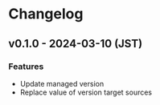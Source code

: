 # Changelog

## v0.1.0 - 2024-03-10 (JST)

### Features

- Update managed version
- Replace value of version target sources
